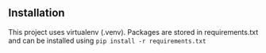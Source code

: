 ## Installation
This project uses virtualenv (.venv). Packages are stored in requirements.txt and can be installed using `pip install -r requirements.txt`